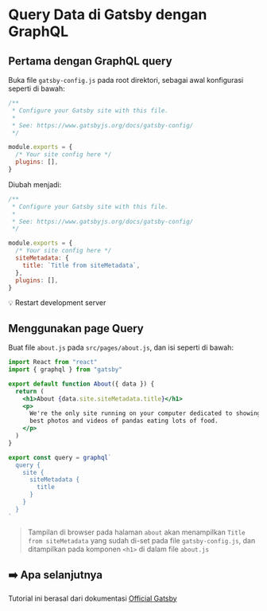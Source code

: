# Query Data di Gatsby dengan GraphQL

## Pertama dengan GraphQL query

Buka file `gatsby-config.js` pada root direktori, sebagai awal konfigurasi seperti di bawah:
```js
/**
 * Configure your Gatsby site with this file.
 *
 * See: https://www.gatsbyjs.org/docs/gatsby-config/
 */

module.exports = {
  /* Your site config here */
  plugins: [],
}
```

Diubah menjadi:
```js
/**
 * Configure your Gatsby site with this file.
 *
 * See: https://www.gatsbyjs.org/docs/gatsby-config/
 */

module.exports = {
  /* Your site config here */
  siteMetadata: {
    title: `Title from siteMetadata`,
  },
  plugins: [],
}
```

💡 Restart development server

## Menggunakan page Query

Buat file `about.js` pada `src/pages/about.js`, dan isi seperti di bawah:
```jsx
import React from "react"
import { graphql } from "gatsby"

export default function About({ data }) {
  return (
    <h1>About {data.site.siteMetadata.title}</h1>
    <p>
      We're the only site running on your computer dedicated to showing the
      best photos and videos of pandas eating lots of food.
    </p>
  )
}

export const query = graphql`
  query {
    site {
      siteMetadata {
        title
      }
    }
  }
`
```

> Tampilan di browser pada halaman `about` akan menampilkan `Title from siteMetadata` yang sudah di-set pada file `gatsby-config.js`, dan ditampilkan pada komponen `<h1>` di dalam file `about.js` 

## ➡️ Apa selanjutnya

Tutorial ini berasal dari dokumentasi [Official Gatsby](https://www.gatsbyjs.org/tutorial/part-four/)